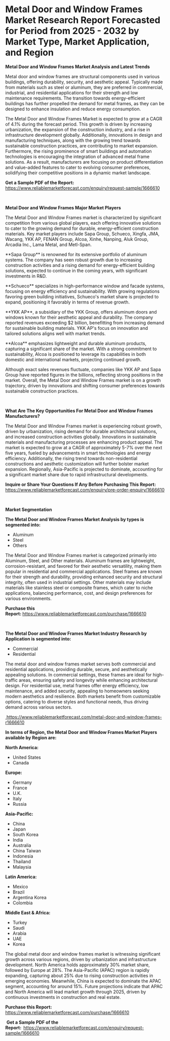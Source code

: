 <p><h1>Metal Door and Window Frames Market Research Report Forecasted for Period from 2025 -  2032 by Market Type, Market Application, and Region</h1></p><p><strong>Metal Door and Window Frames Market Analysis and Latest Trends</strong></p>
<p><p>Metal door and window frames are structural components used in various buildings, offering durability, security, and aesthetic appeal. Typically made from materials such as steel or aluminum, they are preferred in commercial, industrial, and residential applications for their strength and low maintenance requirements. The transition towards energy-efficient buildings has further propelled the demand for metal frames, as they can be designed to enhance insulation and reduce energy consumption.</p><p>The Metal Door and Window Frames Market is expected to grow at a CAGR of 4.1% during the forecast period. This growth is driven by increasing urbanization, the expansion of the construction industry, and a rise in infrastructure development globally. Additionally, innovations in design and manufacturing techniques, along with the growing trend towards sustainable construction practices, are contributing to market expansion. Furthermore, the rising prominence of smart buildings and automation technologies is encouraging the integration of advanced metal frame solutions. As a result, manufacturers are focusing on product differentiation and value-added features to cater to evolving consumer preferences, solidifying their competitive positions in a dynamic market landscape.</p></p>
<p><strong>Get a Sample PDF of the Report:&nbsp;</strong> <a href="https://www.reliablemarketforecast.com/enquiry/request-sample/1666610?utm_campaign=1885&utm_medium=2&utm_source=Github&utm_content=ia&utm_term=16042025&utm_id=metal-door-and-window-frames">https://www.reliablemarketforecast.com/enquiry/request-sample/1666610</a></p>
<p>&nbsp;</p>
<p><strong>Metal Door and Window Frames Major Market Players</strong></p>
<p><p>The Metal Door and Window Frames market is characterized by significant competition from various global players, each offering innovative solutions to cater to the growing demand for durable, energy-efficient construction materials. Key market players include Sapa Group, Schueco, Xingfa, JMA, Wacang, YKK AP, FENAN Group, Alcoa, Xinhe, Nanping, Aluk Group, Arcadia Inc., Lama Metal, and Metl-Span.</p><p>**Sapa Group** is renowned for its extensive portfolio of aluminum systems. The company has seen robust growth due to increasing construction activities and a rising demand for energy-efficient building solutions, expected to continue in the coming years, with significant investments in R&D.</p><p>**Schueco** specializes in high-performance window and facade systems, focusing on energy efficiency and sustainability. With growing regulations favoring green building initiatives, Schueco's market share is projected to expand, positioning it favorably in terms of revenue growth.</p><p>**YKK AP**, a subsidiary of the YKK Group, offers aluminum doors and windows known for their aesthetic appeal and durability. The company reported revenues exceeding $2 billion, benefitting from increasing demand for sustainable building materials. YKK AP's focus on innovation and tailored solutions aligns well with market trends.</p><p>**Alcoa** emphasizes lightweight and durable aluminum products, capturing a significant share of the market. With a strong commitment to sustainability, Alcoa is positioned to leverage its capabilities in both domestic and international markets, projecting continued growth.</p><p>Although exact sales revenues fluctuate, companies like YKK AP and Sapa Group have reported figures in the billions, reflecting strong positions in the market. Overall, the Metal Door and Window Frames market is on a growth trajectory, driven by innovations and shifting consumer preferences towards sustainable construction practices.</p></p>
<p>&nbsp;</p>
<p><strong>What Are The Key Opportunities For Metal Door and Window Frames Manufacturers?</strong></p>
<p><p>The Metal Door and Window Frames market is experiencing robust growth, driven by urbanization, rising demand for durable architectural solutions, and increased construction activities globally. Innovations in sustainable materials and manufacturing processes are enhancing product appeal. The market is expected to grow at a CAGR of approximately 5-7% over the next five years, fueled by advancements in smart technologies and energy efficiency. Additionally, the rising trend towards non-residential constructions and aesthetic customization will further bolster market expansion. Regionally, Asia-Pacific is projected to dominate, accounting for a significant market share due to rapid infrastructural developments.</p></p>
<p><strong>Inquire or Share Your Questions If Any Before Purchasing This Report:</strong> <a href="https://www.reliablemarketforecast.com/enquiry/pre-order-enquiry/1666610?utm_campaign=1885&utm_medium=2&utm_source=Github&utm_content=ia&utm_term=16042025&utm_id=metal-door-and-window-frames">https://www.reliablemarketforecast.com/enquiry/pre-order-enquiry/1666610</a></p>
<p>&nbsp;</p>
<p><strong>Market Segmentation</strong></p>
<p><strong>The Metal Door and Window Frames Market Analysis by types is segmented into:</strong></p>
<p><ul><li>Aluminum</li><li>Steel</li><li>Others</li></ul></p>
<p><p>The Metal Door and Window Frames market is categorized primarily into Aluminum, Steel, and Other materials. Aluminum frames are lightweight, corrosion-resistant, and favored for their aesthetic versatility, making them popular in residential and commercial applications. Steel frames are known for their strength and durability, providing enhanced security and structural integrity, often used in industrial settings. Other materials may include materials like stainless steel or composite frames, which cater to niche applications, balancing performance, cost, and design preferences for various environments.</p></p>
<p><strong>Purchase this Report:&nbsp;</strong><a href="https://www.reliablemarketforecast.com/purchase/1666610?utm_campaign=1885&utm_medium=2&utm_source=Github&utm_content=ia&utm_term=16042025&utm_id=metal-door-and-window-frames">https://www.reliablemarketforecast.com/purchase/1666610</a></p>
<p>&nbsp;</p>
<p><strong>The Metal Door and Window Frames Market Industry Research by Application is segmented into:</strong></p>
<p><ul><li>Commercial</li><li>Residential</li></ul></p>
<p><p>The metal door and window frames market serves both commercial and residential applications, providing durable, secure, and aesthetically appealing solutions. In commercial settings, these frames are ideal for high-traffic areas, ensuring safety and longevity while enhancing architectural design. For residential use, metal frames offer energy efficiency, low maintenance, and added security, appealing to homeowners seeking modern aesthetics and resilience. Both markets benefit from customizable options, catering to diverse styles and functional needs, thus driving demand across various sectors.</p></p>
<p><a href="https://www.reliablemarketforecast.com/metal-door-and-window-frames-r1666610?utm_campaign=1885&utm_medium=2&utm_source=Github&utm_content=ia&utm_term=16042025&utm_id=metal-door-and-window-frames">&nbsp;https://www.reliablemarketforecast.com/metal-door-and-window-frames-r1666610</a></p>
<p><strong>In terms of Region, the Metal Door and Window Frames Market Players available by Region are:</strong></p>
<p>
    <p> <strong> North America: </strong>
        <ul>
            <li>United States</li>
            <li>Canada</li>
        </ul>
        </p> 
    <p> <strong> Europe: </strong>
        <ul>
            <li>Germany</li>
            <li>France</li>
            <li>U.K.</li>
            <li>Italy</li>
            <li>Russia</li>
        </ul>
        </p> 
    <p> <strong> Asia-Pacific: </strong>
        <ul>
            <li>China</li>
            <li>Japan</li>
            <li>South Korea</li>
            <li>India</li>
            <li>Australia</li>
            <li>China Taiwan</li>
            <li>Indonesia</li>
            <li>Thailand</li>
            <li>Malaysia</li>
        </ul>
        </p> 
    <p> <strong> Latin America: </strong>
        <ul>
            <li>Mexico</li>
            <li>Brazil</li>
            <li>Argentina Korea</li>
            <li>Colombia</li>
        </ul>
        </p> 
    <p> <strong> Middle East & Africa: </strong>
        <ul>
            <li>Turkey</li>
            <li>Saudi</li>
            <li>Arabia</li>
            <li>UAE</li>
            <li>Korea</li>
        </ul>
    </p>
    </p>
<p><p>The global metal door and window frames market is witnessing significant growth across various regions, driven by urbanization and infrastructure development. North America holds approximately 30% market share, followed by Europe at 28%. The Asia-Pacific (APAC) region is rapidly expanding, capturing about 25% due to rising construction activities in emerging economies. Meanwhile, China is expected to dominate the APAC segment, accounting for around 15%. Future projections indicate that APAC and North America will lead market growth through 2025, driven by continuous investments in construction and real estate.</p></p>
<p><strong>Purchase this Report: </strong><a href="https://www.reliablemarketforecast.com/purchase/1666610?utm_campaign=1885&utm_medium=2&utm_source=Github&utm_content=ia&utm_term=16042025&utm_id=metal-door-and-window-frames">https://www.reliablemarketforecast.com/purchase/1666610</a></p>
<p>&nbsp;<strong>Get a Sample PDF of the Report:&nbsp;&nbsp;</strong><a href="https://www.reliablemarketforecast.com/enquiry/request-sample/1666610?utm_campaign=1885&utm_medium=2&utm_source=Github&utm_content=ia&utm_term=16042025&utm_id=metal-door-and-window-frames">https://www.reliablemarketforecast.com/enquiry/request-sample/1666610</a></p>
<p><strong></strong></p>
<p><p></p><p></p><p></p></p>